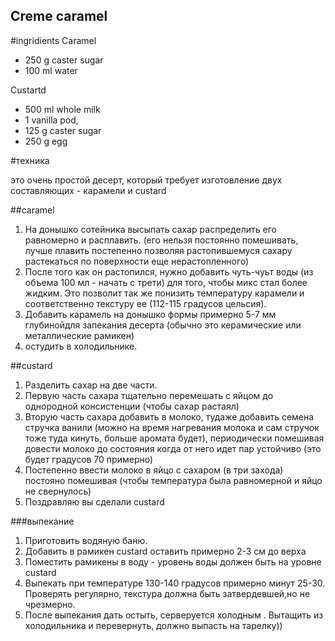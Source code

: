 Creme caramel
-------------

#ingridients
Caramel

- 250 g caster sugar
- 100 ml water

Custartd

- 500 ml whole milk
- 1 vanilla pod, 
- 125 g caster sugar
- 250 g egg

#техника

это очень простой десерт, который требует изготовление двух составляющих - карамели и custard


##caramel

1. На донышко сотейника высыпать сахар распределить его равномерно и расплавить. (его нельзя постоянно помешивать, лучше плавить постепенно позволяя растопившемуся сахару растекаться по поверхности еще нерастопленного)
2. После того как он растопился, нужно добавить чуть-чуьт воды (из объема 100 мл - начать с трети) для того, чтобы микс стал более жидким. Это позволит так же понизить температуру карамели и соответственно текстуру ее (112-115 градусов цельсия). 
3. Добавить карамель на донышко формы примерно 5-7 мм глубинойдля запекания десерта (обычно это керамические или металлические рамикен)
4. остудить в холодильнике.

##custard
1. Разделить сахар на две части.
2. Первую часть сахара тщательно перемешать  с яйцом до однородной консистенции (чтобы сахар растаял)
3. Вторую часть сахара добавить в молоко, тудаже добавить семена стручка ванили (можно на время нагревания молока и сам стручок тоже туда кинуть, больше аромата будет), периодически помешивая довести молоко до состояния когда от него идет пар устойчиво (это будет градусов 70 примерно)
4. Постепенно ввести молоко в яйцо с сахаром (в три захода) постояно помешивая (чтобы температура была равномерной и яйцо не свернулось)
5. Поздравляю вы сделали custard 

###выпекание

1. Приготовить водяную баню.
2. Добавить в рамикен custard оставить примерно 2-3 см до верха
3. Поместить рамикены в воду - уровень воды должен быть на уровне custard
4. Выпекать при температуре 130-140 градусов примерно минут 25-30. Проверять регулярно, текстура должна быть затвердевшей,но не чрезмерно.
5. После выпекания дать остыть, серверуется холодным . Вытащить из холодильника и перевернуть, должно выпасть на тарелку))




